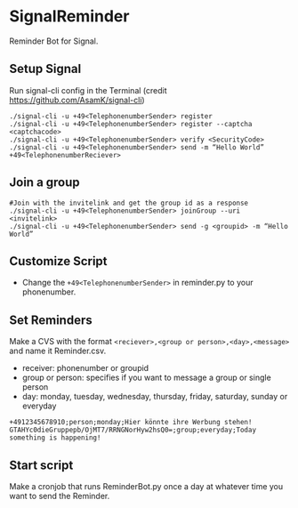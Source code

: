# SignalReminder
Reminder Bot for Signal.

## Setup Signal
Run signal-cli config in the Terminal (credit https://github.com/AsamK/signal-cli)
```
./signal-cli -u +49<TelephonenumberSender> register
./signal-cli -u +49<TelephonenumberSender> register --captcha <captchacode>
./signal-cli -u +49<TelephonenumberSender> verify <SecurityCode>
./signal-cli -u +49<TelephonenumberSender> send -m “Hello World” +49<TelephonenumberReciever>
```

## Join a group
```
#Join with the invitelink and get the group id as a response
./signal-cli -u +49<TelephonenumberSender> joinGroup --uri <invitelink>
./signal-cli -u +49<TelephonenumberSender> send -g <groupid> -m “Hello World”
```

## Customize Script
- Change the ```+49<TelephonenumberSender>``` in reminder.py to your phonenumber.

## Set Reminders
Make a CVS with the format ```<reciever>,<group or person>,<day>,<message>``` and name it Reminder.csv.
- receiver: phonenumber or groupid
- group or person: specifies if you want to message a group or single person
- day: monday, tuesday, wednesday, thursday, friday, saturday, sunday or everyday
```
+4912345678910;person;monday;Hier könnte ihre Werbung stehen!
GTAHYc0dieGruppepb/OjMT7/RRNGNorHyw2hsQ0=;group;everyday;Today something is happening!
```
  
## Start script
Make a cronjob that runs ReminderBot.py once a day at whatever time you want to send the Reminder.
